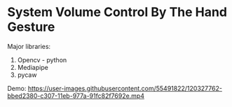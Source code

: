 # System Volume Control By The Hand Gesture

Major libraries:

1) Opencv - python <br>
2) Mediapipe <br>
3) pycaw

Demo:
https://user-images.githubusercontent.com/55491822/120327762-bbed2380-c307-11eb-977a-91fc82f7692e.mp4


